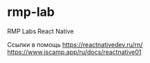 # rmp-lab
RMP Labs React Native

Ссылки в помощь
https://reactnativedev.ru/rn/
https://www.jscamp.app/ru/docs/reactnative01
